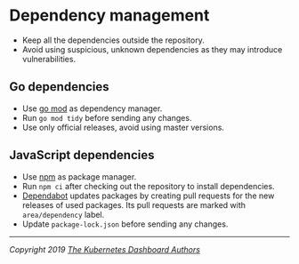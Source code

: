 # Dependency management

- Keep all the dependencies outside the repository.
- Avoid using suspicious, unknown dependencies as they may introduce vulnerabilities.

## Go dependencies

- Use [go mod](https://github.com/golang/go/wiki/Modules) as dependency manager.
- Run `go mod tidy` before sending any changes.
- Use only official releases, avoid using master versions.

## JavaScript dependencies

- Use [npm](https://www.npmjs.com/) as package manager.
- Run `npm ci` after checking out the repository to install dependencies.
- [Dependabot](https://github.com/dependabot) updates packages by creating pull requests for
the new releases of used packages. Its pull requests are marked with `area/dependency` label.
- Update `package-lock.json` before sending any changes.

----
_Copyright 2019 [The Kubernetes Dashboard Authors](https://github.com/CAPS-Cloud/dashboard/graphs/contributors)_
